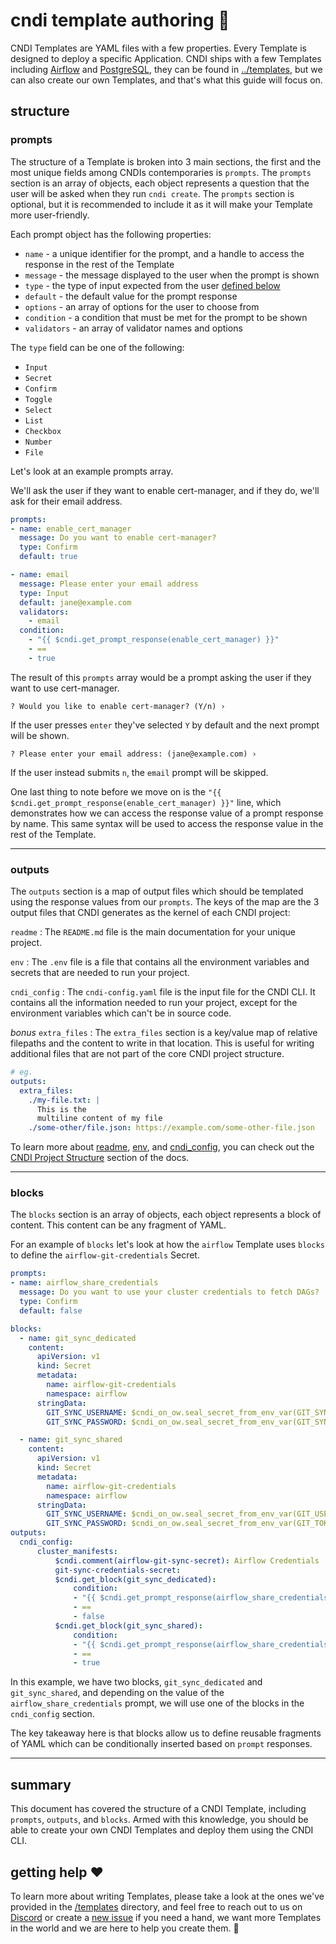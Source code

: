 # cndi template authoring 📝

CNDI Templates are YAML files with a few properties. Every Template is designed
to deploy a specific Application. CNDI ships with a few Templates including
[Airflow](https://airflow.apache.org) and
[PostgreSQL](https://cloudnative-pg.io), they can be found in
[../templates](../templates/), but we can also create our own Templates, and
that's what this guide will focus on.

## structure

### prompts

The structure of a Template is broken into 3 main sections, the first and the
most unique fields among CNDIs contemporaries is `prompts`. The `prompts`
section is an array of objects, each object represents a question that the user
will be asked when they run `cndi create`. The `prompts` section is optional,
but it is recommended to include it as it will make your Template more
user-friendly.

Each prompt object has the following properties:

- `name` - a unique identifier for the prompt, and a handle to access the
  response in the rest of the Template
- `message` - the message displayed to the user when the prompt is shown
- `type` - the type of input expected from the user [defined below]()
- `default` - the default value for the prompt response
- `options` - an array of options for the user to choose from
- `condition` - a condition that must be met for the prompt to be shown
- `validators` - an array of validator names and options

The `type` field can be one of the following:

- `Input`
- `Secret`
- `Confirm`
- `Toggle`
- `Select`
- `List`
- `Checkbox`
- `Number`
- `File`

Let's look at an example prompts array.

We'll ask the user if they want to enable cert-manager, and if they do, we'll
ask for their email address.

```yaml
prompts:
- name: enable_cert_manager
  message: Do you want to enable cert-manager?
  type: Confirm
  default: true

- name: email
  message: Please enter your email address
  type: Input
  default: jane@example.com
  validators:
    - email
  condition:
    - "{{ $cndi.get_prompt_response(enable_cert_manager) }}"
    - ==
    - true
```

The result of this `prompts` array would be a prompt asking the user if they
want to use cert-manager.

```
? Would you like to enable cert-manager? (Y/n) ›
```

If the user presses `enter` they've selected `Y` by default and the next prompt
will be shown.

```
? Please enter your email address: (jane@example.com) ›
```

If the user instead submits `n`, the `email` prompt will be skipped.

One last thing to note before we move on is the
`"{{ $cndi.get_prompt_response(enable_cert_manager) }}"` line, which
demonstrates how we can access the response value of a prompt response by name.
This same syntax will be used to access the response value in the rest of the
Template.

---

### outputs

The `outputs` section is a map of output files which should be templated using
the response values from our `prompts`. The keys of the map are the 3 output
files that CNDI generates as the kernel of each CNDI project:

`readme` : The `README.md` file is the main documentation for your unique
project.

`env` : The `.env` file is a file that contains all the environment variables
and secrets that are needed to run your project.

`cndi_config` : The `cndi-config.yaml` file is the input file for the CNDI CLI.
It contains all the information needed to run your project, except for the
environment variables which can't be in source code.

_bonus_ `extra_files` : The `extra_files` section is a key/value map of relative
filepaths and the content to write in that location. This is useful for writing
additional files that are not part of the core CNDI project structure.

```yaml
# eg.
outputs:
  extra_files:
    ./my-file.txt: |
      This is the 
      multiline content of my file
    ./some-other/file.json: https://example.com/some-other-file.json
```

To learn more about [readme](./project-structure.md),
[env](./project-structure.md), and [cndi_config](./project-structure.md), you
can check out the [CNDI Project Structure](./project-structure.md) section of
the docs.

---

### blocks

The `blocks` section is an array of objects, each object represents a block of
content. This content can be any fragment of YAML.

For an example of `blocks` let's look at how the `airflow` Template uses
`blocks` to define the `airflow-git-credentials` Secret.

```yaml
prompts:
- name: airflow_share_credentials
  message: Do you want to use your cluster credentials to fetch DAGs?
  type: Confirm
  default: false

blocks:
  - name: git_sync_dedicated
    content:
      apiVersion: v1
      kind: Secret
      metadata:
        name: airflow-git-credentials
        namespace: airflow
      stringData:
        GIT_SYNC_USERNAME: $cndi_on_ow.seal_secret_from_env_var(GIT_SYNC_USERNAME)
        GIT_SYNC_PASSWORD: $cndi_on_ow.seal_secret_from_env_var(GIT_SYNC_PASSWORD)

  - name: git_sync_shared
    content:
      apiVersion: v1
      kind: Secret
      metadata:
        name: airflow-git-credentials
        namespace: airflow
      stringData:
        GIT_SYNC_USERNAME: $cndi_on_ow.seal_secret_from_env_var(GIT_USERNAME)
        GIT_SYNC_PASSWORD: $cndi_on_ow.seal_secret_from_env_var(GIT_TOKEN)
outputs:
  cndi_config:
      cluster_manifests:
          $cndi.comment(airflow-git-sync-secret): Airflow Credentials
          git-sync-credentials-secret:
          $cndi.get_block(git_sync_dedicated):
              condition:
              - "{{ $cndi.get_prompt_response(airflow_share_credentials) }}"
              - ==
              - false
          $cndi.get_block(git_sync_shared):
              condition:
              - "{{ $cndi.get_prompt_response(airflow_share_credentials) }}"
              - ==
              - true
```

In this example, we have two blocks, `git_sync_dedicated` and `git_sync_shared`,
and depending on the value of the `airflow_share_credentials` prompt, we will
use one of the blocks in the `cndi_config` section.

The key takeaway here is that blocks allow us to define reusable fragments of
YAML which can be conditionally inserted based on `prompt` responses.

---

## summary

This document has covered the structure of a CNDI Template, including `prompts`,
`outputs`, and `blocks`. Armed with this knowledge, you should be able to create
your own CNDI Templates and deploy them using the CNDI CLI.

## getting help ❤️

To learn more about writing Templates, please take a look at the ones we've
provided in the [/templates](/templates/) directory, and feel free to reach out
to us on [Discord](https://discord.com/invite/ygt2rpegJ5) or create a
[new issue](https://github.com/polyseam/cndi/issues/new/choose) if you need a
hand, we want more Templates in the world and we are here to help you create
them. 🚀
